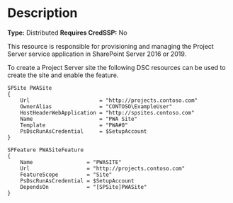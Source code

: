 # Description

**Type:** Distributed
**Requires CredSSP:** No

This resource is responsible for provisioning and managing the Project Server
service application in SharePoint Server 2016 or 2019.

To create a Project Server site the following DSC resources can
be used to create the site and enable the feature.

    SPSite PWASite
    {
        Url                      = "http://projects.contoso.com"
        OwnerAlias               = "CONTOSO\ExampleUser"
        HostHeaderWebApplication = "http://spsites.contoso.com"
        Name                     = "PWA Site"
        Template                 = "PWA#0"
        PsDscRunAsCredential     = $SetupAccount
    }

    SPFeature PWASiteFeature
    {
        Name                 = "PWASITE"
        Url                  = "http://projects.contoso.com"
        FeatureScope         = "Site"
        PsDscRunAsCredential = $SetupAccount
        DependsOn            = "[SPSite]PWASite"
    }
